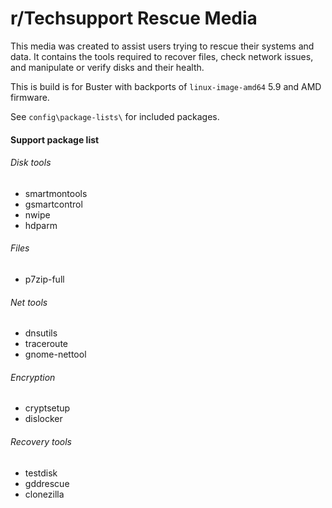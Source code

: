 # r/Techsupport Rescue Media

This media was created to assist users trying to rescue their systems and data. It contains the tools required to recover files, check network issues, and manipulate or verify disks and their health.

This is build is for Buster with backports of `linux-image-amd64` 5.9 and AMD firmware.

See `config\package-lists\` for included packages.

#### Support package list
###### Disk tools
* smartmontools
* gsmartcontrol
* nwipe
* hdparm

###### Files
* p7zip-full

###### Net tools
* dnsutils
* traceroute
* gnome-nettool

###### Encryption
* cryptsetup
* dislocker

###### Recovery tools
* testdisk
* gddrescue
* clonezilla
